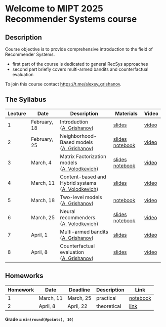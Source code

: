 # Welcome to MIPT 2025 Recommender Systems course

## Description

Course objective is to provide comprehensive introduction to the field of Recommender Systems.

- first part of the course is dedicated to general RecSys approaches
- second part briefly covers multi-armed bandits and counterfactual evaluation

To join this course contact https://t.me/alexey_grishanov.

## The Syllabus

| Lecture | Date         | Description                                                                            | Materials                                                                                                       | Video                                             |
| ------- | ------------ | -------------------------------------------------------------------------------------- | --------------------------------------------------------------------------------------------------------------- | ------------------------------------------------- |
| 1       | February, 18 | Introduction<br /> ([A. Grishanov](https://github.com/shashist)) | [slides](week_01_introduction/rs_lecture01.pdf) | [video](https://www.youtube.com/live/otP9_cOBX9Q) |
| 2       | February, 25 | Neighborhood-Based models<br /> ([A. Grishanov](https://github.com/shashist)) | [slides](week_02_neighbourhood_based/rs_lecture02.pdf) [notebook](week_02_neighbourhood_based/rs_seminar1.ipynb) | [video](https://youtube.com/live/OvwZd_h0M0M) |
| 3       | March, 4     | Matrix Factorization models<br /> ([A. Volodkevich](https://github.com/monkey0head)) | [slides](week_03_matrix_factorization/rs_lecture03.pdf) [notebook](week_03_matrix_factorization/rs_seminar_svd.ipynb) | [video](https://www.youtube.com/live/zK9nFFEnTrg) |
| 4       | March, 11    | Content-based and Hybrid systems<br /> ([A. Volodkevich](https://github.com/monkey0head)) |  [slides](week_04_hybrid/rs_lecture04.pdf) | [video](https://youtube.com/live/235LsO77tnc)|
| 5       | March, 18    | Two-level models<br /> ([A. Grishanov](https://github.com/shashist)) | [notebook](week_05_two-level/rs_seminar_2-level.ipynb) | [video](https://youtu.be/5hXeYXWnq8o) |
| 6       | March, 25    | Neural recommenders<br /> ([A. Volodkevich](https://github.com/monkey0head)) | [slides](week_06_neural_recommenders/rs_lecture06.pdf) [notebook](week_06_neural_recommenders/rs_sasrec_2025.ipynb) | [video](https://www.youtube.com/live/NiP1pTFQYx8) |
| 7       | April, 1     | Multi-armed bandits<br /> ([A. Grishanov](https://github.com/shashist)) | [slides](week_07_bandits/rs_lecture07.pdf) | [video](https://www.youtube.com/live/I6nOZsIz11c) |
| 8       | April, 8     | Counterfactual evaluation<br /> ([A. Grishanov](https://github.com/shashist)) | [slides](week_08_counterfactual/rs_lecture08.pdf) | [video](https://www.youtube.com/live/3l7cpq9R_kw)|

## Homeworks

| Homework | Date      | Deadline  | Description | Link                                  |
| -------- |-----------|-----------| ----------- |---------------------------------------|
| 1        | March, 11 | March, 25 | practical   | [notebook](homeworks/hw_01/rs_hw01.ipynb) |
| 2        | April, 8  | April, 22 | theoretical | [link](homeworks/hw_02/rs_hw02.pdf)|

#### Grade = `min(round(#points), 10)`

